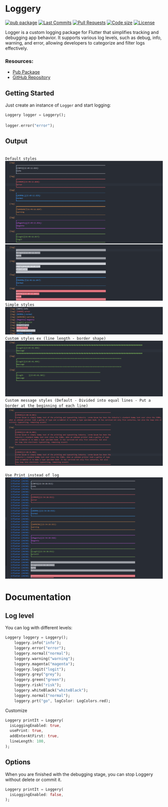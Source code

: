 # Loggery

[![pub package](https://img.shields.io/pub/v/Loggery.svg?logo=dart&logoColor=00b9fc)](https://pub.dartlang.org/packages/Loggery)
[![Last Commits](https://img.shields.io/github/last-commit/EslamFares/Loggery?logo=git&logoColor=white)](https://github.com/EslamFares/Loggery/commits/main)
[![Pull Requests](https://img.shields.io/github/issues-pr/EslamFares/Loggery?logo=github&logoColor=white)](https://github.com/EslamFares/Loggery/pulls)
[![Code size](https://img.shields.io/github/languages/code-size/EslamFares/Loggery?logo=github&logoColor=white)](https://github.com/EslamFares/Loggery)
[![License](https://img.shields.io/github/license/EslamFares/Loggery?logo=open-source-initiative&logoColor=green)](https://github.com/EslamFares/Loggery/blob/main/LICENSE)

Logger is a custom logging package for Flutter that simplifies tracking and debugging app behavior. It supports various log levels, such as debug, info, warning, and error, allowing developers to categorize and filter logs effectively.<br>


### Resources:

- [Pub Package](https://pub.dev/packages/Loggery)
- [GitHub Repository](https://github.com/EslamFares/Loggery)

## Getting Started

Just create an instance of `Logger` and start logging:

```dart
Loggery logger = Loggery();

logger.error("error");
```

## Output
<br> `Default styles` <br>
![](https://github.com/EslamFares/My-Gallery/blob/master/log_it/1.png)
![](https://github.com/EslamFares/My-Gallery/blob/master/log_it/2.png)
<br> `Simple styles` <br>
![](https://github.com/EslamFares/My-Gallery/blob/master/log_it/simple%20shape.png)
<br> `Custom styles ex (line length - border shape)` <br>
![](https://github.com/EslamFares/My-Gallery/blob/master/log_it/custoum%20line%20width%20-%20border%20.png)
<br> `Custom message styles (Default - Divided into equal lines - Put a border at the beginning of each line)` <br>
![](https://github.com/EslamFares/My-Gallery/blob/master/log_it/large%20text%20customize.png)<br>
<br> `Use Print instead of log` <br>
![](https://github.com/EslamFares/My-Gallery/blob/master/log_it/prt1.png)<br>



# Documentation

## Log level

You can log with different levels:

```dart
Loggery loggery = Loggery();
    loggery.info("info");
    loggery.error("error");
    loggery.normal("normal");
    loggery.warning("warning");
    loggery.magenta("magenta");
    loggery.logit("logit");
    loggery.grey("grey");
    loggery.green("green");
    loggery.risk("risk");
    loggery.whiteBlack("whiteBlack");
    loggery.normal("normal");
    loggery.prt("go", logColor: LogColors.red);

```

Customize

```dart
Loggery printIt = Loggery(
  isLoggingEnabled: true,
  usePrint: true,
  addEnterAtFirst: true,
  lineLength: 100,
);
```

## Options

When you are finished with the debugging stage, you can stop Loggery without delete or commit it.
```dart
Loggery printIt = Loggery(
  isLoggingEnabled: false,
);
```
